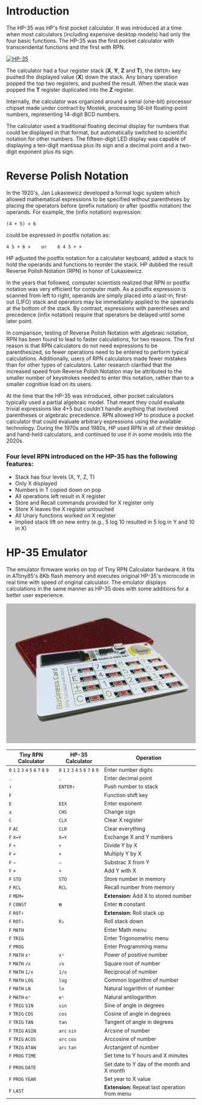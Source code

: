 # Introduction

The HP-35 was HP's first pocket calculator. It was introduced at a time when most calculators (including expensive desktop models) had only the four basic functions. The HP-35 was the first pocket calculator with transcendental functions and the first with RPN.

[![HP-35](https://www.hpmuseum.org/3qs/35v33q.jpg)](https://www.hpmuseum.org/hp35.htm)

The calculator had a four register stack (**X**, **Y**, **Z** and **T**), the `ENTER↑` key pushed the displayed value (**X**) down the stack. Any binary operation popped the top two registers, and pushed the result. When the stack was popped the **T** register duplicated into the **Z** register.

Internally, the calculator was organized around a serial (one-bit) processor chipset made under contract by Mostek, processing 56-bit floating-point numbers, representing 14-digit BCD numbers.

The calculator used a traditional floating decimal display for numbers that could be displayed in that format, but automatically switched to scientific notation for other numbers. The fifteen-digit LED display was capable of displaying a ten-digit mantissa plus its sign and a decimal point and a two-digit exponent plus its sign.

# Reverse Polish Notation

In the 1920's, Jan Lukasiewicz developed a formal logic system which allowed mathematical expressions to be specified without parentheses by placing the operators before (prefix notation) or after (postfix notation) the operands. For example, the (infix notation) expression:

```
(4 + 5) × 6
```

could be expressed in postfix notation as:

```
4 5 + 6 ×    or    6 4 5 + ×
```

HP adjusted the postfix notation for a calculator keyboard, added a stack to hold the operands and functions to reorder the stack. HP dubbed the result Reverse Polish Notation (RPN) in honor of Lukasiewicz.

In the years that followed, computer scientists realized that RPN or postfix notation was very efficient for computer math. As a postfix expression is scanned from left to right, operands are simply placed into a last-in, first-out (LIFO) stack and operators may be immediately applied to the operands at the bottom of the stack. By contrast, expressions with parentheses and precedence (infix notation) require that operators be delayed until some later point.

In comparison, testing of Reverse Polish Notation with algebraic notation, RPN has been found to lead to faster calculations, for two reasons. The first reason is that RPN calculators do not need expressions to be parenthesized, so fewer operations need to be entered to perform typical calculations. Additionally, users of RPN calculators made fewer mistakes than for other types of calculators. Later research clarified that the increased speed from Reverse Polish Notation may be attributed to the smaller number of keystrokes needed to enter this notation, rather than to a smaller cognitive load on its users.

At the time that the HP-35 was introduced, other pocket calculators typically used a partial algebraic model. That meant they could evaluate trivial expressions like 4+5 but couldn't handle anything that involved parentheses or algebraic precedence. RPN allowed HP to produce a pocket calculator that could evaluate arbitrary expressions using the available technology. During the 1970s and 1980s, HP used RPN in all of their desktop and hand-held calculators, and continued to use it in some models into the 2020s.

### Four level RPN introduced on the HP-35 has the following features: ###

- Stack has four levels (X, Y, Z, T)
- Only X displayed
- Numbers in T copied down on pop
- All operations left result in X register
- Store and Recall commands provided for X register only
- Store X leaves the X register untouched
- All Unary functions worked on X register
- Implied stack lift on new entry (e.g., 5 log 10 resulted in 5 log in Y and 10 in X)

# HP-35 Emulator

The emulator firmware works on top of Tiny RPN Calculator hardware. It fits in ATtiny85's 8Kb flash memory and executes original HP-35's microcode in real time with speed of original calculator. The emulator displays calculations in the same manner as HP-35 does with some additions for a better user experience.

![Photo](/hardware/pcb-rev1.3/Tiny-RPN-Calculator-rev1.3_Photo.jpg)

Tiny RPN Calculator | HP-35 Calculator | Operation
------------------- | ---------------- | ---------
`0` `1` `2` `3` `4` `5` `6` `7` `8` `9` | `0` `1` `2` `3` `4` `5` `6` `7` `8` `9` | Enter number digits
`.` | `.` | Enter decimal point
`↑` | `ENTER↑` | Push number to stack
`F` || Function shift key
`E` | `EEX` | Enter exponent
`±` | `CHS` | Change sign
`C` | `CLX` | Clear X register
`F` `AC`  | `CLR` | Clear everything
`F` `X↔Y` | `X↔Y` | Exchange X and Y numbers
`F` `÷` | `÷` | Divide Y by X
`F` `×` | `×` | Multiply Y by X
`F` `−` | `−` | Substrac X from Y
`F` `+` | `+` | Add Y with X
`F` `STO`   | `STO` | Store number in memory
`F` `RCL`   | `RCL` | Recall number from memory
`F` `MEM+`  || **Extension:** Add X to stored number
`F` `CONST` | `𝛑` | Enter 𝛑 constant
`F` `ROT↑`  || **Extension:** Roll stack up
`F` `ROT↓`  | `R↓` | Roll stack down
`F` `MATH`  || Enter Math menu
`F` `TRIG`  || Enter Trigonometric menu
`F` `PROG`  || Enter Programming menu
`F` `MATH` `xʸ` | `xʸ` | Power of positive number
`F` `MATH` `√x` | `√x` | Square root of number
`F` `MATH` `1/x` | `1/x` | Reciprocal of number
`F` `MATH` `LOG` | `log` | Common logarithm of number
`F` `MATH` `LN` | `ln` | Natural logarithm of number
`F` `MATH` `eˣ` | `eˣ` | Natural antilogarithm
`F` `TRIG` `SIN`  | `sin` | Sine of angle in degrees
`F` `TRIG` `COS`  | `cos` | Cosine of angle in degrees
`F` `TRIG` `TAN`  | `tan` | Tangent of angle in degrees
`F` `TRIG` `ASIN` | `arc` `sin` | Arcsine of number
`F` `TRIG` `ACOS` | `arc` `cos` | Arccosine of number
`F` `TRIG` `ATAN` | `arc` `tan` | Arctangent of number
`F` `PROG` `TIME` || Set time to Y hours and X minutes
`F` `PROG` `DATE` || Set date to Y day of the month and X month
`F` `PROG` `YEAR` || Set year to X value
`F` `LAST`  || **Extension:** Repeat last operation from menu

